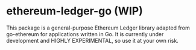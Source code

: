 # ethereum-ledger-go (WIP)

This package is a general-purpose Ethereum Ledger library adapted from go-ethereum for applications written in Go. It is currently under development and HIGHLY EXPERIMENTAL,
so use it at your own risk.
